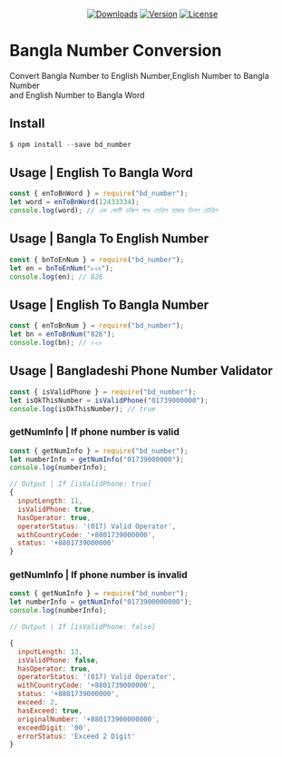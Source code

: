<p align="center">
  <a href="https://npmcharts.com/compare/bd_number?minimal=true"><img src="https://img.shields.io/npm/dm/bd_number.svg?sanitize=true" alt="Downloads"></a>
  <a href="https://www.npmjs.com/package/bd_number"><img src="https://img.shields.io/npm/v/bd_number.svg?sanitize=true" alt="Version"></a>
  <a href="https://www.npmjs.com/package/bd_number"><img src="https://img.shields.io/npm/l/bd_number.svg?sanitize=true" alt="License"></a>
</p>

# Bangla Number Conversion

Convert Bangla Number to English Number,English Number to Bangla Number<br/>and English Number to Bangla Word

## Install

```javascript
$ npm install --save bd_number
```

## Usage | English To Bangla Word

```javascript
const { enToBnWord } = require("bd_number");
let word = enToBnWord(12433334);
console.log(word); // এক কোটি চব্বিশ লাখ তেত্রিশ হাজার তিনশ চৌত্রিশ
```

## Usage | Bangla To English Number

```javascript
const { bnToEnNum } = require("bd_number");
let en = bnToEnNum("৮২৬");
console.log(en); // 826
```

## Usage | English To Bangla Number

```javascript
const { enToBnNum } = require("bd_number");
let bn = enToBnNum("826");
console.log(bn); // ৮২৬
```

## Usage | Bangladeshi Phone Number Validator

```javascript
const { isValidPhone } = require("bd_number");
let isOkThisNumber = isValidPhone("01739000000");
console.log(isOkThisNumber); // true
```

### getNumInfo | If phone number is valid

```javascript
const { getNumInfo } = require("bd_number");
let numberInfo = getNumInfo("01739000000");
console.log(numberInfo);

// Output | If [isValidPhone: true]
{
  inputLength: 11,
  isValidPhone: true,
  hasOperator: true,
  operatorStatus: '(017) Valid Operator',
  withCountryCode: '+8801739000000',
  status: '+8801739000000'
}

```

### getNumInfo | If phone number is invalid

```javascript
const { getNumInfo } = require("bd_number");
let numberInfo = getNumInfo("0173900000000");
console.log(numberInfo);

// Output | If [isValidPhone: false]

{
  inputLength: 13,
  isValidPhone: false,
  hasOperator: true,
  operatorStatus: '(017) Valid Operator',
  withCountryCode: '+8801739000000',
  status: '+8801739000000',
  exceed: 2,
  hasExceed: true,
  originalNumber: '+880173900000000',
  exceedDigit: '00',
  errorStatus: 'Exceed 2 Digit'
}

```
